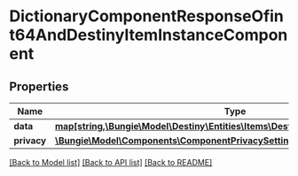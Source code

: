 # DictionaryComponentResponseOfint64AndDestinyItemInstanceComponent

## Properties
Name | Type | Description | Notes
------------ | ------------- | ------------- | -------------
**data** | [**map[string,\Bungie\Model\Destiny\Entities\Items\DestinyItemInstanceComponent]**](DestinyItemInstanceComponent.md) |  | [optional] 
**privacy** | [**\Bungie\Model\Components\ComponentPrivacySetting**](ComponentPrivacySetting.md) |  | [optional] 

[[Back to Model list]](../README.md#documentation-for-models) [[Back to API list]](../README.md#documentation-for-api-endpoints) [[Back to README]](../README.md)


